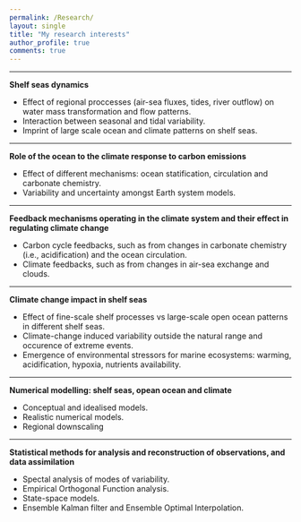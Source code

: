 ```yaml
---
permalink: /Research/
layout: single
title: "My research interests"
author_profile: true
comments: true
---
```



---

**Shelf seas dynamics**
- Effect of regional proccesses (air-sea fluxes, tides, river outflow) on water mass transformation and flow patterns. 
- Interaction between seasonal and tidal variability.
- Imprint of large scale ocean and climate patterns on shelf seas.

---

**Role of the ocean to the climate response to carbon emissions**
- Effect of different mechanisms: ocean statification, circulation and carbonate chemistry. 
- Variability and uncertainty amongst Earth system models.

--- 

**Feedback mechanisms operating in the climate system and their effect in regulating climate change**
- Carbon cycle feedbacks, such as from changes in carbonate chemistry (i.e., acidification) and the ocean circulation.
- Climate feedbacks, such as from changes in air-sea exchange and clouds.   

---

**Climate change impact in shelf seas**
- Effect of fine-scale shelf processes vs large-scale open ocean patterns in different shelf seas.  
- Climate-change induced variability  outside the natural range and occurence of extreme events.
- Emergence of environmental stressors for marine ecosystems: warming, acidification, hypoxia, nutrients availability. 

---

**Numerical modelling: shelf seas, opean ocean and climate**
- Conceptual and idealised models.
- Realistic numerical models.
- Regional downscaling

---

**Statistical methods for analysis and reconstruction of observations, and data assimilation**

- Spectal analysis of modes of variability.
- Empirical Orthogonal Function analysis.
- State-space models.
- Ensemble Kalman filter and Ensemble Optimal Interpolation. 

<!--
e.g., ocean acidification due to ocean uptake of anthropogenic carbon further amplifying warming through a reduction in the the ocean ability to absorb carbon from the atmosphere.
- Climate feedbacks: e.g., changes in the amount of cloud due to warming can further amplify or slow down this warming.  
-->


